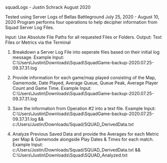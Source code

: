 squadLogs - Justin Schrack August 2020

Tested using Server Logs of Bellas Battleground July 25, 2020 - August 10, 2020
Program performs four operations to help decipher information from Squad Server Log Files.


Input: Use Absolute File Paths for all requested Files or Folders.
Output: Text Files or Metrics via the Terminal

1) Breakdown a Server Log File into seperate files based on their initial log message.
    Example Input: C:\Users\Justin\Downloads\Squad\SquadGame-backup-2020.07.25-09.37.31.log

2) Provide information for each game/map played consisting of the Map, Gamemode, Date Played, Average Queue, Queue Peak, Average Player Count and Game Time.
    Example Input: C:\Users\Justin\Downloads\Squad\SquadGame-backup-2020.07.25-09.37.31.log

3) Save the information from Operation #2 into a text file.
    Example Input: C:\Users\Justin\Downloads\Squad\SquadGame-backup-2020.07.25-09.37.31.log && c:/Users/Justin/Downloads/Squad/SQUAD_DerivedData.txt 

4) Analyze Previous Saved Data and provide the Averages for each Metric per Map & Gamemode alongside Play Dates & Times for each match.
    Example Input: c:/Users/Justin/Downloads/Squad/SQUAD_DerivedData.txt && C:\Users\Justin\Downloads\Squad\SQUAD_Analyzed.txt


